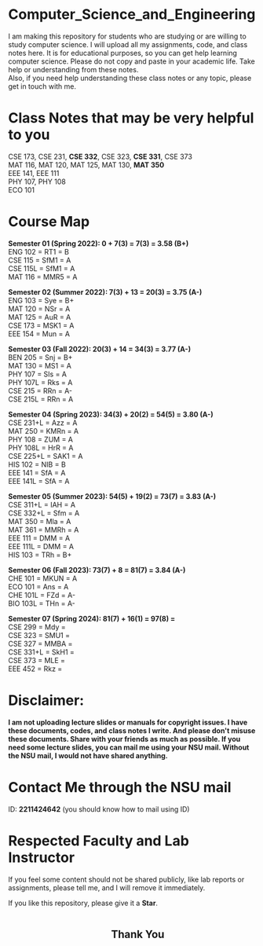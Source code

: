 # Computer_Science_and_Engineering
I am making this repository for students who are studying or are willing to study computer science. I will upload all my assignments, code, and class notes here. It is for educational purposes, so you can get help learning computer science. Please do not copy and paste in your academic life. Take help or understanding from these notes. <br>
Also, if you need help understanding these class notes or any topic, please get in touch with me.

# Class Notes that may be very helpful to you
CSE 173, CSE 231, **CSE 332**, CSE 323, **CSE 331**, CSE 373<br>
MAT 116, MAT 120, MAT 125, MAT 130, **MAT 350**<br>
EEE 141, EEE 111<br>
PHY 107, PHY 108<br>
ECO 101

# Course Map
**Semester 01 (Spring 2022): 0 + 7(3) = 7(3) = 3.58 (B+)** </br>
ENG 102 = RT1 = B</br>
CSE 115 = SfM1 = A</br>
CSE 115L = SfM1 = A</br>
MAT 116 = MMR5 = A</br>

**Semester 02 (Summer 2022): 7(3) + 13 = 20(3) = 3.75 (A-)** </br>
ENG 103 = Sye = B+</br>
MAT 120 = NSr = A</br>
MAT 125 = AuR = A</br>
CSE 173 = MSK1 = A</br>
EEE 154 = Mun = A</br>

**Semester 03 (Fall 2022): 20(3) + 14 = 34(3) = 3.77 (A-)** </br>
BEN 205 = Snj = B+</br>
MAT 130 = MS1 = A</br>
PHY 107 = SIs = A</br>
PHY 107L = Rks = A</br>
CSE 215 = RRn = A-</br>
CSE 215L = RRn = A</br>

**Semester 04 (Spring 2023): 34(3) + 20(2) = 54(5) = 3.80 (A-)** </br>
CSE 231+L = Azz = A</br>
MAT 250 = KMRn = A</br>
PHY 108 = ZUM = A</br>
PHY 108L = HrR = A</br>
CSE 225+L = SAK1 = A</br>
HIS 102 = NIB = B</br>
EEE 141 = SfA = A</br>
EEE 141L = SfA = A</br>

**Semester 05 (Summer 2023): 54(5) + 19(2) = 73(7) = 3.83 (A-)** </br>
CSE 311+L = IAH = A</br>
CSE 332+L = Sfm = A</br>
MAT 350 = Mla = A</br>
MAT 361 = MMRh = A</br>
EEE 111 = DMM = A</br>
EEE 111L = DMM = A</br>
HIS 103 = TRh = B+</br>

**Semester 06 (Fall 2023): 73(7) + 8 = 81(7) = 3.84 (A-)** </br>
CHE 101 = MKUN = A</br>
ECO 101 = Ans = A</br>
CHE 101L = FZd = A-</br>
BIO 103L = THn = A-</br>

**Semester 07 (Spring 2024): 81(7) + 16(1) = 97(8) =** </br>
CSE 299 = Mdy = </br>
CSE 323 = SMU1 = </br>
CSE 327 = MMBA = </br>
CSE 331+L = SkH1 = </br>
CSE 373 = MLE = </br>
EEE 452 = Rkz = </br>

# Disclaimer:
**I am not uploading lecture slides or manuals for copyright issues. I have these documents, codes, and class notes I write. And please don't misuse these documents. Share with your friends as much as possible. If you need some lecture slides, you can mail me using your NSU mail. Without the NSU mail, I would not have shared anything.**

# Contact Me through the NSU mail
ID: **2211424642** (you should know how to mail using ID)

# Respected Faculty and Lab Instructor
If you feel some content should not be shared publicly, like lab reports or assignments, please tell me, and I will remove it immediately.

If you like this repository, please give it a **Star**.<br>

<div id="user-content-toc">
  <ul align="center">
    <summary><h2 style="display: inline-block">Thank You</h2></summary>
  </ul>
</div>
